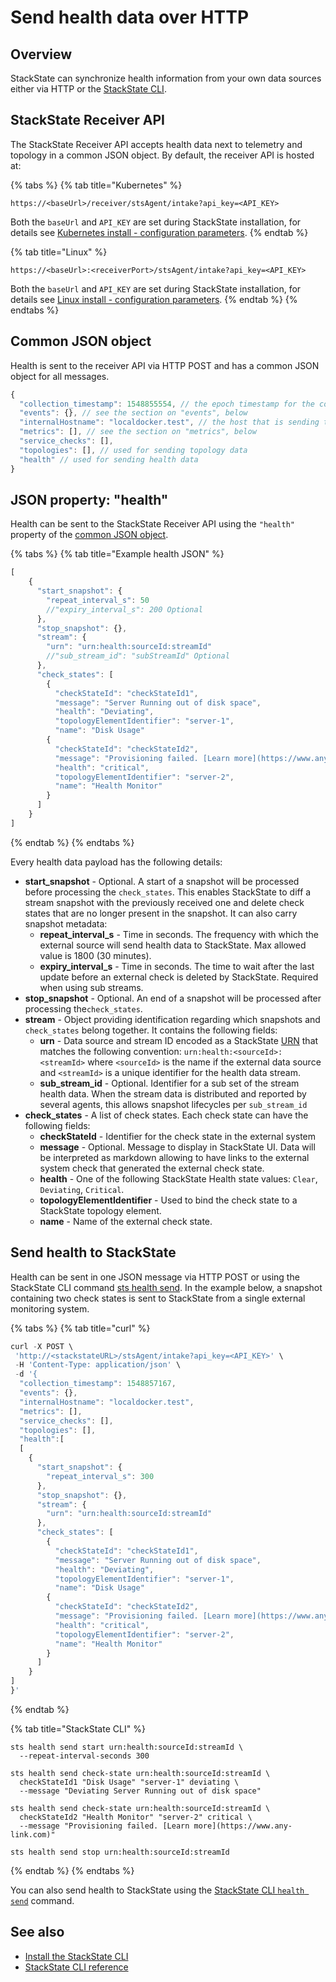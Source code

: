 # Send health data over HTTP

## Overview

StackState can synchronize health information from your own data sources either via HTTP or the [StackState CLI](../../setup/installation/cli-install.md).

## StackState Receiver API

The StackState Receiver API accepts health data next to telemetry and topology in a common JSON object. By default, the receiver API is hosted at:

{% tabs %}
{% tab title="Kubernetes" %}
```text
https://<baseUrl>/receiver/stsAgent/intake?api_key=<API_KEY>
```

Both the `baseUrl` and `API_KEY` are set during StackState installation, for details see [Kubernetes install - configuration parameters](../../setup/installation/kubernetes_install/install_stackstate.md#generate-values-yaml).
{% endtab %}

{% tab title="Linux" %}
```text
https://<baseUrl>:<receiverPort>/stsAgent/intake?api_key=<API_KEY>
```

Both the `baseUrl` and `API_KEY` are set during StackState installation, for details see [Linux install - configuration parameters](../../setup/installation/linux_install/install_stackstate.md#configuration-options-required-during-install).
{% endtab %}
{% endtabs %}

## Common JSON object

Health is sent to the receiver API via HTTP POST and has a common JSON object for all messages.

```javascript
{
  "collection_timestamp": 1548855554, // the epoch timestamp for the collection
  "events": {}, // see the section on "events", below
  "internalHostname": "localdocker.test", // the host that is sending this data
  "metrics": [], // see the section on "metrics", below
  "service_checks": [],
  "topologies": [], // used for sending topology data
  "health" // used for sending health data
}
```

## JSON property: "health"

Health can be sent to the StackState Receiver API using the `"health"` property of the [common JSON object](send-health-data.md#common-json-object).

{% tabs %}
{% tab title="Example health JSON" %}
```javascript
[
    {
      "start_snapshot": {
        "repeat_interval_s": 50
        //"expiry_interval_s": 200 Optional
      },
      "stop_snapshot": {},
      "stream": {
        "urn": "urn:health:sourceId:streamId"
        //"sub_stream_id": "subStreamId" Optional
      },
      "check_states": [
        {
          "checkStateId": "checkStateId1",
          "message": "Server Running out of disk space",
          "health": "Deviating",
          "topologyElementIdentifier": "server-1",
          "name": "Disk Usage"
        {
          "checkStateId": "checkStateId2",
          "message": "Provisioning failed. [Learn more](https://www.any-link.com)",
          "health": "critical",
          "topologyElementIdentifier": "server-2",
          "name": "Health Monitor"
        }
      ]
    }
]
```
{% endtab %}
{% endtabs %}

Every health data payload has the following details:

* **start\_snapshot** - Optional. A start of a snapshot will be processed before processing the `check_states`. This enables StackState to diff a stream snapshot with the previously received one and delete check states that are no longer present in the snapshot. It can also carry snapshot metadata:
  * **repeat\_interval\_s** - Time in seconds. The frequency with which the external source will send health data to StackState. Max allowed value is 1800 \(30 minutes\).
  * **expiry\_interval\_s** - Time in seconds. The time to wait after the last update before an external check is deleted by StackState. Required when using sub streams.
* **stop\_snapshot** - Optional. An end of a snapshot will be processed after processing the`check_states`.
* **stream** - Object providing identification regarding which snapshots and `check_states` belong together. It contains the following fields:
  * **urn** - Data source and stream ID encoded as a StackState [URN](../identifiers.md) that matches the following convention: `urn:health:<sourceId>:<streamId>` where `<sourceId>` is the name if the external data source and `<streamId>` is a unique identifier for the health data stream.
  * **sub\_stream\_id** - Optional. Identifier for a sub set of the stream health data. When the stream data is distributed and reported by several agents, this allows snapshot lifecycles per `sub_stream_id`
* **check\_states** - A list of check states. Each check state can have the following fields:
  * **checkStateId** - Identifier for the check state in the external system
  * **message** - Optional. Message to display in StackState UI. Data will be interpreted as markdown allowing to have links to the external system check that generated the external check state.
  * **health** - One of the following StackState Health state values: `Clear`, `Deviating`, `Critical`.
  * **topologyElementIdentifier** - Used to bind the check state to a StackState topology element.
  * **name** - Name of the external check state.

## Send health to StackState

Health can be sent in one JSON message via HTTP POST or using the StackState CLI command [sts health send](../../develop/reference/cli_reference.md#sts-health-send). In the example below, a snapshot containing two check states is sent to StackState from a single external monitoring system.

{% tabs %}
{% tab title="curl" %}
```javascript
curl -X POST \
 'http://<stackstateURL>/stsAgent/intake?api_key=<API_KEY>' \
 -H 'Content-Type: application/json' \
 -d '{
  "collection_timestamp": 1548857167,
  "events": {},
  "internalHostname": "localdocker.test",
  "metrics": [],
  "service_checks": [],
  "topologies": [],
  "health":[
  [
    {
      "start_snapshot": {
        "repeat_interval_s": 300
      },
      "stop_snapshot": {},
      "stream": {
        "urn": "urn:health:sourceId:streamId"
      },
      "check_states": [
        {
          "checkStateId": "checkStateId1",
          "message": "Server Running out of disk space",
          "health": "Deviating",
          "topologyElementIdentifier": "server-1",
          "name": "Disk Usage"
        {
          "checkStateId": "checkStateId2",
          "message": "Provisioning failed. [Learn more](https://www.any-link.com)",
          "health": "critical",
          "topologyElementIdentifier": "server-2",
          "name": "Health Monitor"
        }
      ]
    }
]
}'
```
{% endtab %}

{% tab title="StackState CLI" %}
```text
sts health send start urn:health:sourceId:streamId \
  --repeat-interval-seconds 300

sts health send check-state urn:health:sourceId:streamId \
  checkStateId1 "Disk Usage" "server-1" deviating \
  --message "Deviating Server Running out of disk space"

sts health send check-state urn:health:sourceId:streamId \
  checkStateId2 "Health Monitor" "server-2" critical \
  --message "Provisioning failed. [Learn more](https://www.any-link.com)"

sts health send stop urn:health:sourceId:streamId
```
{% endtab %}
{% endtabs %}

You can also send health to StackState using the [StackState CLI `health send`](../../develop/reference/cli_reference.md#sts-health-send) command.

## See also

* [Install the StackState CLI](../../setup/installation/cli-install.md)
* [StackState CLI reference](../../develop/reference/cli_reference.md)

